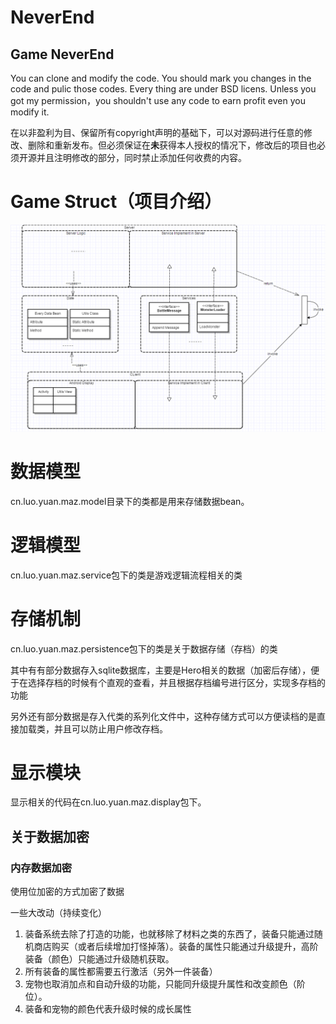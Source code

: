 # NeverEnd
## Game NeverEnd
You can clone and modify the code. You should mark you changes in the code and pulic those codes. Every thing are under BSD licens. Unless you got my permission，you shouldn't use any code to earn profit even you modify it.

在以非盈利为目、保留所有copyright声明的基础下，可以对源码进行任意的修改、删除和重新发布。但必须保证在**未**获得本人授权的情况下，修改后的项目也必须开源并且注明修改的部分，同时禁止添加任何收费的内容。

# Game Struct（项目介绍）

![](structs.png)

# 数据模型
cn.luo.yuan.maz.model目录下的类都是用来存储数据bean。
# 逻辑模型
cn.luo.yuan.maz.service包下的类是游戏逻辑流程相关的类
# 存储机制
cn.luo.yuan.maz.persistence包下的类是关于数据存储（存档）的类

其中有有部分数据存入sqlite数据库，主要是Hero相关的数据（加密后存储），便于在选择存档的时候有个直观的查看，并且根据存档编号进行区分，实现多存档的功能

另外还有部分数据是存入代类的系列化文件中，这种存储方式可以方便读档的是直接加载类，并且可以防止用户修改存档。

# 显示模块
显示相关的代码在cn.luo.yuan.maz.display包下。

## 关于数据加密
### 内存数据加密
使用位加密的方式加密了数据

一些大改动（持续变化）
1. 装备系统去除了打造的功能，也就移除了材料之类的东西了，装备只能通过随机商店购买（或者后续增加打怪掉落）。装备的属性只能通过升级提升，高阶装备（颜色）只能通过升级随机获取。
2. 所有装备的属性都需要五行激活（另外一件装备）
3. 宠物也取消加点和自动升级的功能，只能同升级提升属性和改变颜色（阶位）。
4. 装备和宠物的颜色代表升级时候的成长属性